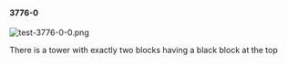 #### 3776-0
![test-3776-0-0.png](https://github.com/lil-lab/nlvr/raw/master/nlvr/test/images/2/test-3776-0-0.png "test-3776-0-0.png")

There is a tower with exactly two blocks having a black block at the top